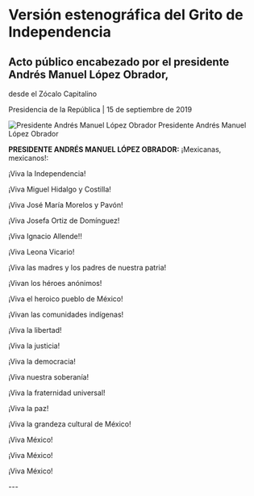 #  Versión estenográfica del Grito de Independencia

##  Acto público encabezado por el presidente Andrés Manuel López Obrador,
desde el Zócalo Capitalino

Presidencia de la República | 15 de septiembre de 2019 

![Presidente Andrés Manuel López
Obrador](https://www.gob.mx/cms/uploads/article/main_image/85833/WhatsApp_Image_2019-09-15_at_23.30.15.jpeg)
Presidente Andrés Manuel López Obrador

**PRESIDENTE ANDRÉS MANUEL LÓPEZ OBRADOR:** ¡Mexicanas, mexicanos!:

¡Viva la Independencia!

¡Viva Miguel Hidalgo y Costilla!

¡Viva José María Morelos y Pavón!

¡Viva Josefa Ortiz de Domínguez!

¡Viva Ignacio Allende!!

¡Viva Leona Vicario!

¡Viva las madres y los padres de nuestra patria!

¡Vivan los héroes anónimos!

¡Viva el heroico pueblo de México!

¡Vivan las comunidades indígenas!

¡Viva la libertad!

¡Viva la justicia!

¡Viva la democracia!

¡Viva nuestra soberanía!

¡Viva la fraternidad universal!

¡Viva la paz!

¡Viva la grandeza cultural de México!

¡Viva México!

¡Viva México!

¡Viva México!

\---

